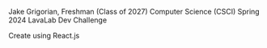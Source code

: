 Jake Grigorian, Freshman (Class of 2027)
Computer Science (CSCI)
Spring 2024 LavaLab Dev Challenge

Create using React.js
